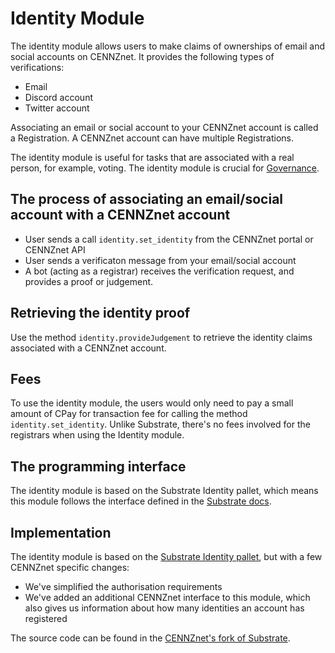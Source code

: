 # Identity Module

The identity module allows users to make claims of ownerships of email and social accounts on CENNZnet. It provides the following types of verifications:
* Email
* Discord account
* Twitter account

Associating an email or social account to your CENNZnet account is called a Registration. A CENNZnet account can have multiple Registrations. 

The identity module is useful for tasks that are associated with a real person, for example, voting. The identity module is crucial for [Governance](Runtime-modules/Governance).

## The process of associating an email/social account with a CENNZnet account
* User sends a call `identity.set_identity` from the CENNZnet portal or CENNZnet API
* User sends a verificaton message from your email/social account
* A bot (acting as a registrar) receives the verification request, and provides a proof or judgement. 

## Retrieving the identity proof
Use the method `identity.provideJudgement` to retrieve the identity claims associated with a CENNZnet account.

## Fees
To use the identity module, the users would only need to pay a small amount of CPay for transaction fee for calling the method `identity.set_identity`. Unlike Substrate, there's no fees involved for the registrars when using the Identity module.

## The programming interface
The identity module is based on the Substrate Identity pallet, which means this module follows the interface defined in the [Substrate docs](https://docs.substrate.io/rustdocs/latest/pallet_identity/index.html).

## Implementation

The identity module is based on the [Substrate Identity pallet](https://docs.substrate.io/rustdocs/latest/pallet_identity/index.html), but with a few CENNZnet specific changes:

* We've simplified the authorisation requirements
* We've added an additional CENNZnet interface to this module, which also gives us information about how many identities an account has registered

The source code can be found in the [CENNZnet's fork of Substrate](https://github.com/cennznet/substrate).
